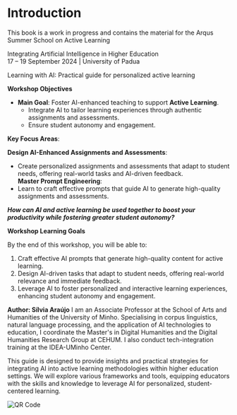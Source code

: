# Introduction

This book is a work in progress and contains the material for the Arqus Summer School on  Active Learning   
  

Integrating Artificial Intelligence in Higher Education     
17 – 19 September 2024 | University of Padua 


Learning with AI: Practical guide for personalized active learning


**Workshop Objectives**

* **Main Goal**: Foster AI-enhanced teaching to support **Active Learning**.  
  * Integrate AI to tailor learning experiences through authentic assignments and assessments.  
  * Ensure student autonomy and engagement.

**Key Focus Areas**:

**Design AI-Enhanced Assignments and Assessments**:

* Create personalized assignments and assessments that adapt to student needs, offering real-world tasks and AI-driven feedback.  
  **Master Prompt Engineering**:  
* Learn to craft effective prompts that guide AI to generate high-quality assignments and assessments.

***How can AI and active learning be used together to boost your productivity while fostering greater student autonomy?***

**Workshop Learning Goals**

By the end of this workshop, you will be able to:

1. Craft effective AI prompts that generate high-quality content for active learning.  
2. Design AI-driven tasks that adapt to student needs, offering real-world relevance and immediate feedback.  
3. Leverage AI to foster personalized and interactive learning experiences, enhancing student autonomy and engagement.



**Author: Sílvia Araújo**
I am an Associate Professor at the School of Arts and Humanities of the University of Minho. Specialising in corpus linguistics, natural language processing, and the application of AI technologies to education, I coordinate the Master's in Digital Humanities and the Digital Humanities Research Group at CEHUM. I also conduct tech-integration training at the IDEA-UMinho Center.


This guide is designed to provide insights and practical strategies for integrating AI into active learning methodologies within higher education settings. We will explore various frameworks and tools, equipping educators with the skills and knowledge to leverage AI for personalized, student-centered learning.

![QR Code](qrcode.png)


```{tableofcontents}
```
